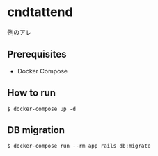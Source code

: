 # cndtattend

例のアレ

## Prerequisites

- Docker Compose

## How to run

```
$ docker-compose up -d
```

## DB migration

```
$ docker-compose run --rm app rails db:migrate
```